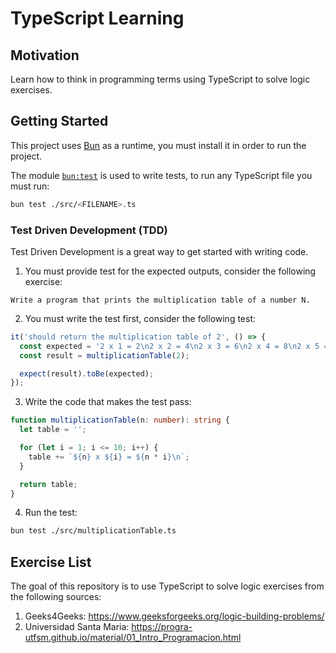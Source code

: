 # TypeScript Learning

## Motivation

Learn how to think in programming terms using TypeScript to solve logic exercises.

## Getting Started

This project uses [Bun](https://bun.sh) as a runtime, you must install it
in order to run the project.

The module [`bun:test`](https://bun.sh/docs/cli/test) is used to write tests,
to run any TypeScript file you must run:

```bash
bun test ./src/<FILENAME>.ts
```

### Test Driven Development (TDD)

Test Driven Development is a great way to get started with writing code.

1. You must provide test for the expected outputs, consider the following exercise:

```
Write a program that prints the multiplication table of a number N.
```

2. You must write the test first, consider the following test:

```typescript
it('should return the multiplication table of 2', () => {
  const expected = '2 x 1 = 2\n2 x 2 = 4\n2 x 3 = 6\n2 x 4 = 8\n2 x 5 = 10\n2 x 6 = 12\n2 x 7 = 14\n2 x 8 = 16\n2 x 9 = 18\n2 x 10 = 20\n';
  const result = multiplicationTable(2);

  expect(result).toBe(expected);
});
```

3. Write the code that makes the test pass:

```typescript
function multiplicationTable(n: number): string {
  let table = '';

  for (let i = 1; i <= 10; i++) {
    table += `${n} x ${i} = ${n * i}\n`;
  }

  return table;
}
```

4. Run the test:

```bash
bun test ./src/multiplicationTable.ts
```

## Exercise List

The goal of this repository is to use TypeScript to solve logic exercises from the following sources:

1. Geeks4Geeks: https://www.geeksforgeeks.org/logic-building-problems/
2. Universidad Santa Maria: https://progra-utfsm.github.io/material/01_Intro_Programacion.html
